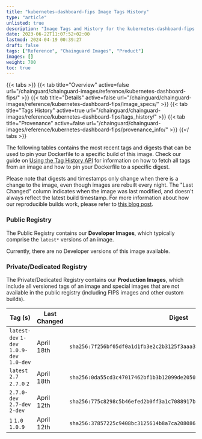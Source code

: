 ```yaml
---
title: "kubernetes-dashboard-fips Image Tags History"
type: "article"
unlisted: true
description: "Image Tags and History for the kubernetes-dashboard-fips Chainguard Image"
date: 2023-06-22T11:07:52+02:00
lastmod: 2024-04-19 00:39:27
draft: false
tags: ["Reference", "Chainguard Images", "Product"]
images: []
weight: 700
toc: true
---
```


{{< tabs >}}
{{< tab title="Overview" active=false url="/chainguard/chainguard-images/reference/kubernetes-dashboard-fips/" >}}
{{< tab title="Details" active=false url="/chainguard/chainguard-images/reference/kubernetes-dashboard-fips/image_specs/" >}}
{{< tab title="Tags History" active=true url="/chainguard/chainguard-images/reference/kubernetes-dashboard-fips/tags_history/" >}}
{{< tab title="Provenance" active=false url="/chainguard/chainguard-images/reference/kubernetes-dashboard-fips/provenance_info/" >}}
{{</ tabs >}}

The following tables contains the most recent tags and digests that can be used to pin your Dockerfile to a specific build of this image. Check our guide on [Using the Tag History API](/chainguard/chainguard-images/using-the-tag-history-api/) for information on how to fetch all tags from an image and how to pin your Dockerfile to a specific digest.

Please note that digests and timestamps only change when there is a change to the image, even though images are rebuilt every night. The "Last Changed" column indicates when the image was last modified, and doesn't always reflect the latest build timestamp. For more information about how our reproducible builds work, please refer to [this blog post](https://www.chainguard.dev/unchained/reproducing-chainguards-reproducible-image-builds).

### Public Registry
The Public Registry contains our **Developer Images**, which typically comprise the `latest*` versions of an image.

Currently, there are no Developer versions of this image available.

### Private/Dedicated Registry
The Private/Dedicated Registry contains our **Production Images**, which include all versioned tags of an image and special images that are not available in the public registry (including FIPS images and other custom builds).

| Tag (s)                                     | Last Changed | Digest                                                                    |
|---------------------------------------------|--------------|---------------------------------------------------------------------------|
|  `latest-dev` `1-dev` `1.0.9-dev` `1.0-dev` | April 18th   | `sha256:7f256bf05df0a1d1fb3e2c2b3125f3aaa3b663b3584522cbc3c05c3b475f9a11` |
|  `latest` `2.7` `2.7.0` `2`                 | April 18th   | `sha256:0da55cd3c47017462bf1b3b12099de2050b512bea510aec42b10b462a25b0c4f` |
|  `2.7.0-dev` `2.7-dev` `2-dev`              | April 12th   | `sha256:775c8298c5b46efed2b0ff3a1c7088917b772c159a872f766c571f2bfc1ecaa8` |
|  `1` `1.0` `1.0.9`                          | April 12th   | `sha256:37857225c9408bc3125614b8a7ca20808612de0af44195651be6971d23a55f4c` |

